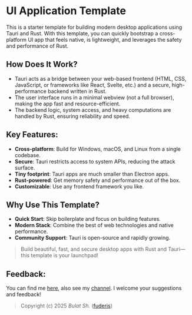 # UI Application Template

This is a starter template for building modern desktop applications using Tauri and Rust. With this template, you can quickly bootstrap a cross-platform UI app that feels native, is lightweight, and leverages the safety and performance of Rust.


## How Does It Work?

* Tauri acts as a bridge between your web-based frontend (HTML, CSS, JavaScript, or frameworks like React, Svelte, etc.) and a secure, high-performance backend written in Rust.
* The user interface runs in a minimal webview (not a full browser), making the app fast and resource-efficient.
* The backend logic, system access, and heavy computations are handled by Rust, ensuring reliability and speed.


## Key Features:

* **Cross-platform**: Build for Windows, macOS, and Linux from a single codebase.
* **Secure**: Tauri restricts access to system APIs, reducing the attack surface.
* **Tiny footprint**: Tauri apps are much smaller than Electron apps.
* **Rust-powered**: Get memory safety and performance out of the box.
* **Customizable**: Use any frontend framework you like.


## Why Use This Template?

* **Quick Start**: Skip boilerplate and focus on building features.
* **Modern Stack**: Combine the best of web technologies and native performance.
* **Community Support**: Tauri is open-source and rapidly growing.

> Build beautiful, fast, and secure desktop apps with Rust and Tauri—this template is your launchpad!


## Feedback:

You can find me [here](https://t.me/fuderis), also see my [channel](https://t.me/fuderis_club).
I welcome your suggestions and feedback!

> Copyright (c) 2025 *Bulat Sh.* ([fuderis](https://t.me/fuderis))
